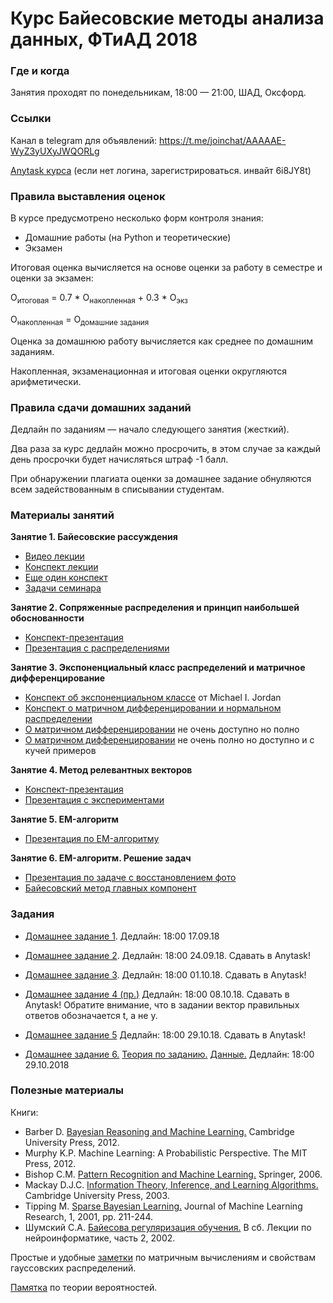 # Курс Байесовские методы анализа данных, ФТиАД 2018

### Где и когда
Занятия проходят по понедельникам, 18:00 — 21:00, ШАД, Оксфорд.

### Ссылки
Канал в telegram для объявлений: https://t.me/joinchat/AAAAAE-WyZ3yUXyJWQORLg

[Anytask курса](https://anytask.org/course/393) (если нет логина, зарегистрироваться. инвайт 6i8JY8t)

### Правила выставления оценок
В курсе предусмотрено несколько форм контроля знания:
* Домашние работы (на Python и теоретические)
* Экзамен

Итоговая оценка вычисляется на основе оценки за работу в семестре и оценки за экзамен:

O<sub>итоговая</sub> = 0.7 * О<sub>накопленная</sub> + 0.3 * О<sub>экз</sub>

O<sub>накопленная</sub> = О<sub>домашние задания</sub>

Оценка за домашнюю работу вычисляется как среднее по домашним заданиям.

Накопленная, экзаменационная и итоговая оценки округляются арифметически.

### Правила сдачи домашних заданий

Дедлайн по заданиям — начало следующего занятия (жесткий).

Два раза за курс дедлайн можно просрочить, в этом случае за каждый день просрочки будет начисляться штраф -1 балл.

При обнаружении плагиата оценки за домашнее задание обнуляются всем задействованным в списывании студентам.

### Материалы занятий
__Занятие 1. Байесовские рассуждения__
* [Видео лекции](https://www.youtube.com/playlist?list=PLEqoHzpnmTfCiJpMPccTWXD9DB4ERQkyw)
* [Конспект лекции](https://drive.google.com/file/d/13Q58mRGh5uN8xyhMiTfoOXOYvxUKbvRY/view)
* [Еще один конспект](http://www.machinelearning.ru/wiki/images/8/8c/Lecture7_2012.pdf)
* [Задачи семинара](http://www.machinelearning.ru/wiki/images/1/18/S01_bayesian_reasoning_2016.pdf)

__Занятие 2. Сопряженные распределения и принцип наибольшей обоснованности__
* [Конспект-презентация](http://www.machinelearning.ru/wiki/images/b/bd/BMMO11_5.pdf)
* [Презентация с распределениями](https://github.com/ftad/BM2018/blob/master/materials/distributions.pdf)

__Занятие 3. Экспоненциальный класс распределений и матричное дифференцирование__
* [Конспект об экспоненциальном классе](https://people.eecs.berkeley.edu/~jordan/courses/260-spring10/other-readings/chapter8.pdf) от Michael I. Jordan
* [Конспект о матричном дифференцировании и нормальном распределении](http://www.machinelearning.ru/wiki/images/6/6c/BMMO11_8.pdf)
* [О матричном дифференцировании](https://www.math.uwaterloo.ca/~hwolkowi/matrixcookbook.pdf) не очень доступно но полно
* [О матричном дифференцировании](http://www.machinelearning.ru/wiki/images/a/ab/MOMO18_Seminar1.pdf) не очень полно но доступно и с кучей примеров

__Занятие 4. Метод релевантных векторов__
* [Конспект-презентация](http://www.machinelearning.ru/wiki/images/d/d0/BMMO11_7.pdf)
* [Презентация с экспериментами](http://www.machinelearning.ru/wiki/images/8/8d/BMML15_S06_show.pdf)

__Занятие 5. EM-алгоритм__
* [Презентация по EM-алгоритму](https://drive.google.com/file/d/1CFGIuArumNz-qjVdCQqlxSpRbgGG3Ij_/view?usp=sharing)

__Занятие 6. EM-алгоритм. Решение задач__
* [Презентация по задаче с восстановлением фото](https://github.com/ftad/BM2018/blob/master/homeworks/homework6_theory.pdf)
* [Байесовский метод главных компонент](http://www.machinelearning.ru/wiki/images/7/73/BMMO11_11.pdf)

### Задания
* [Домашнее задание 1](https://github.com/ftad/BM2018/blob/master/homeworks/homework1.pdf). Дедлайн: 18:00 17.09.18
* [Домашнее задание 2](https://github.com/ftad/BM2018/blob/master/homeworks/homework2.pdf). Дедлайн: 18:00 24.09.18. Сдавать в Anytask!
* [Домашнее задание 3](https://github.com/ftad/BM2018/blob/master/homeworks/homework3.pdf). Дедлайн: 18:00 01.10.18. Сдавать в Anytask!
* [Домашнее задание 4 (пр.)](https://github.com/ftad/BM2018/blob/master/homeworks/homework4.ipynb) Дедлайн: 18:00 08.10.18. Сдавать в Anytask! Обратите внимание, что в задании вектор правильных ответов обозначается t, а не y.

* [Домашнее задание 5](https://github.com/ftad/BM2018/blob/master/homeworks/homework5.pdf) Дедлайн: 18:00 29.10.18. Сдавать в Anytask!
* [Домашнее задание 6.](https://github.com/ftad/BM2018/blob/master/homeworks/homework6.ipynb) [Теория по заданию.](https://github.com/ftad/BM2018/blob/master/homeworks/homework6_theory.pdf) [Данные.](https://yadi.sk/d/EUF_qiKRpHo9cw) Дедлайн: 18:00 29.10.2018

### Полезные материалы
Книги:
* Barber D. [Bayesian Reasoning and Machine Learning.](http://www0.cs.ucl.ac.uk/staff/d.barber/brml/) Cambridge University Press, 2012.
* Murphy K.P. Machine Learning: A Probabilistic Perspective. The MIT Press, 2012.
* Bishop C.M. [Pattern Recognition and Machine Learning.](http://research.microsoft.com/en-us/um/people/cmbishop/prml/) Springer, 2006. 
* Mackay D.J.C. [Information Theory, Inference, and Learning Algorithms.](http://www.inference.phy.cam.ac.uk/mackay/itila/book.html) Cambridge University Press, 2003. 
* Tipping M. [Sparse Bayesian Learning.](http://www.jmlr.org/papers/volume1/tipping01a/tipping01a.pdf) Journal of Machine Learning Research, 1, 2001, pp. 211-244. 
* Шумский С.А. [Байесова регуляризация обучения.](http://www.niisi.ru/iont/ni/Library/School-2002/Shumsky-2002.pdf) В сб. Лекции по нейроинформатике, часть 2, 2002.

Простые и удобные [заметки](http://cs.nyu.edu/~roweis/notes.html) по матричным вычислениям и свойствам гауссовских распределений.

[Памятка](http://statistics.zone/) по теории вероятностей.
